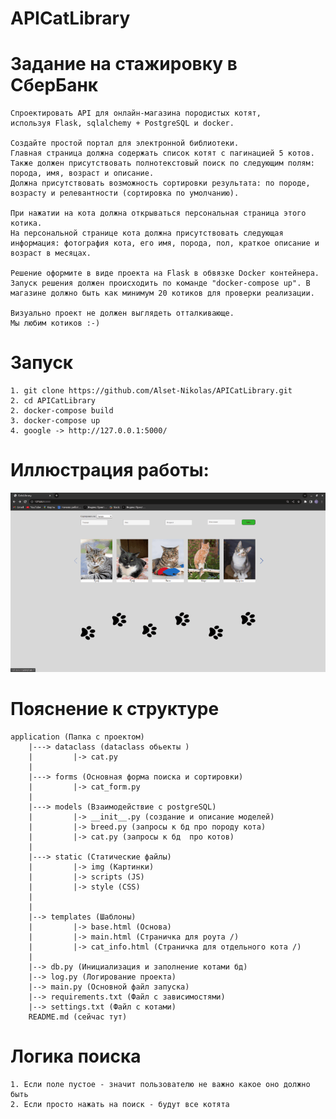 # APICatLibrary
# Задание на стажировку в СберБанк
    Спроектировать API для онлайн-магазина породистых котят, 
    используя Flask, sqlalchemy + PostgreSQL и docker.

    Создайте простой портал для электронной библиотеки. 
    Главная страница должна содержать список котят с пагинацией 5 котов. 
    Также должен присутствовать полнотекстовый поиск по следующим полям: 
    порода, имя, возраст и описание. 
    Должна присутствовать возможность сортировки результата: по породе, возрасту и релевантности (сортировка по умолчанию).

    При нажатии на кота должна открываться персональная страница этого котика. 
    На персональной странице кота должна присутствовать следующая информация: фотография кота, его имя, порода, пол, краткое описание и возраст в месяцах.

    Решение оформите в виде проекта на Flask в обвязке Docker контейнера. 
    Запуск решения должен происходить по команде "docker-compose up". В магазине должно быть как минимум 20 котиков для проверки реализации.

    Визуально проект не должен выглядеть отталкивающе. 
    Мы любим котиков :-)


# Запуск
    1. git clone https://github.com/Alset-Nikolas/APICatLibrary.git
    2. cd APICatLibrary
    2. docker-compose build
    3. docker-compose up 
    4. google -> http://127.0.0.1:5000/


# Иллюстрация работы:
![image](illustrations/cat-gif.gif)

# Пояснение к структуре
    application (Папка с проектом)
        |---> dataclass (dataclass обьекты )
        |         |-> cat.py 
        |        
        |---> forms (Основная форма поиска и сортировки)
        |         |-> cat_form.py 
        |        
        |---> models (Взаимодействие с postgreSQL)
        |         |-> __init__.py (создание и описание моделей)
        |         |-> breed.py (запросы к бд про породу кота)
        |         |-> cat.py (запросы к бд  про котов)
        |
        |---> static (Статические файлы)
        |         |-> img (Картинки)
        |         |-> scripts (JS)
        |         |-> style (CSS)
        |
        |
        |--> templates (Шаблоны)
        |         |-> base.html (Основа)
        |         |-> main.html (Страничка для роута /)
        |         |-> cat_info.html (Страничка для отдельного кота /)
        |
        |--> db.py (Инициализация и заполнение котами бд)
        |--> log.py (Логирование проекта)
        |--> main.py (Основной файл запуска)
        |--> requirements.txt (Файл с зависимостями)
        |--> settings.txt (Файл с котами)        
        README.md (сейчас тут)

# Логика поиска
    1. Если поле пустое - значит пользователю не важно какое оно должно быть
    2. Если просто нажать на поиск - будут все котята
